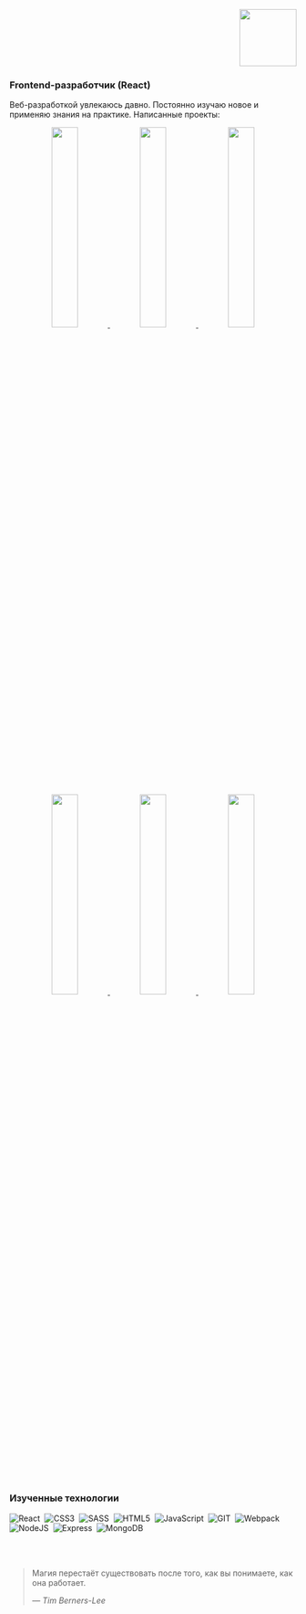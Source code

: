 <p align='right'>
 <img src="https://i.giphy.com/media/FPbnShq1h1IS5FQyPD/giphy.webp" width="100" height="auto"/>
<p/>

### Frontend-разработчик (React)

<p>
  Веб-разработкой увлекаюсь давно. Постоянно изучаю новое и применяю знания на практике. Написанные проекты:
</p>

<p align='center'>
  <span>
    <a href="https://github.com/bonnhelga86/how-to-learn" target="_blank">
      <img src="https://i.ibb.co/tZfR78P/How-to-learn.jpg" width="30%" height="auto"/>
    </a>
  </span>
  <span>
    <a href="https://github.com/bonnhelga86/project-travel-russian-2023" target="_blank">
     <img src="https://i.ibb.co/8mymQCf/Travel-Russia.jpg" width="30%" height="auto"/>
    </a>
  </span>
  <span>
    <a href="https://github.com/bonnhelga86/react-mesto-api-full-gha" target="_blank">
     <img src="https://i.ibb.co/vLWtcjc/Mesto-Russia.jpg" width="30%" height="auto"/>
    </a>
  </span>
  <span>
    <a href="https://github.com/bonnhelga86/GifHub" target="_blank">
     <img src="https://i.ibb.co/Jc6YyQs/GifHub.jpg" width="30%" height="auto"/>
    </a>
  </span>
  <span>
    <a href="https://github.com/bonnhelga86/movies-explorer-frontend" target="_blank">
     <img src="https://i.ibb.co/vvf0qfj/Movies-explorer.jpg" width="30%" height="auto"/>
    </a>
  </span>
  <span>
    <a href="https://github.com/bonnhelga86/family_cookbook" target="_blank">
     <img src="https://i.ibb.co/kHQc8GB/Family-cookbook.jpg" width="30%" height="auto"/>
    </a>
  </span>
</p>

</br>

### Изученные технологии

<div>
  <img src="https://img.shields.io/badge/React-%23fcc630?logo=react&logoColor=%23fff"
  title="React" alt="React"/>&nbsp;
  <img src="https://img.shields.io/badge/CSS3-%23df2367?logo=css3&logoColor=%23fff"
  title="CSS3" alt="CSS3"/>&nbsp;
  <img src="https://img.shields.io/badge/SASS-%23eb4b1c?logo=sass&logoColor=%23fff"
  title="SASS" alt="SASS"/>&nbsp;
  <img src="https://img.shields.io/badge/HTML5-%23532ba3?logo=html5&logoColor=%23fff"
  title="HTML5" alt="HTML5"/>&nbsp;
  <img src="https://img.shields.io/badge/JavaScript-%230e8278?logo=javascript&logoColor=%23fff"
  title="JavaScript" alt="JavaScript"/>&nbsp;
  <img src="https://img.shields.io/badge/GIT-%23c9d93b?logo=git&logoColor=%23fff"
  title="GIT" alt="GIT"/>&nbsp;
  <img src="https://img.shields.io/badge/Webpack-%23318835?logo=webpack&logoColor=%23fff"
  title="Webpack" alt="Webpack"/>
  <img src="https://img.shields.io/badge/NodeJS-%233b3b3b?logo=nodedotjs&logoColor=%23fff"
  title="NodeJS" alt="NodeJS" />&nbsp;
  <img src="https://img.shields.io/badge/Express-%23000?logo=express&logoColor=%23fff"
  title="Express" alt="Express" />&nbsp;
  <img src="https://img.shields.io/badge/MongoDB-%2392723d?logo=mongodb&logoColor=%23fff"
  title="MongoDB" alt="MongoDB" />&nbsp;
</div>

</br></br>

> Магия перестаёт существовать после того, как вы понимаете, как она работает.
>
> *— Tim Berners-Lee*


<!--

-->
